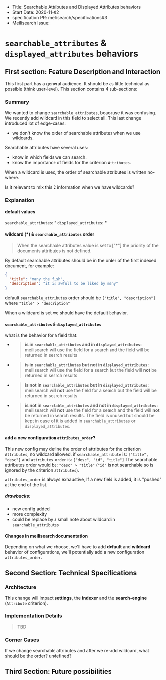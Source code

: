 - Title: Searchable Attributes and Displayed Attributes behaviors
- Start Date: 2020-11-02
- specification PR: meilisearch/specifications#3
- Meilisearch Issue: 

# `searchable_attributes` & `displayed_attributes` behaviors

## First section: Feature Description and Interaction

This first part has a general audience. It should be as little technical as possible (think user-level). This section contains 4 sub-sections:

### Summary

We wanted to change `searchable_attributes`, beacause it was confusing. We recently add wildcard in this field to select all. This last change introduced lot of edge-cases:
- we don't know the order of searchable attributes when we use wildcards.

Searchable attributes have several uses:
- know in which fields we can search.
- know the importance of fields for the criterion `Attributes`.

When a wildcard is used, the order of searchable attributes is written no-where.

Is it relevant to mix this 2 information when we have wildcards?
### Explanation

#### default values

`searchable_attributes`: *
`displayed_attributes`: *

#### wildcard (*) & `searchable_attributes` order

> When the searchable attributes value is set to ["*"] the priority of the documents attributes is not defined.

By default searchable attributes should be in the order of the first indexed document, for example:
```json
{
  "title": "many the fish",
  "description": "it is awfull to be liked by many"
}
```
default `searchable_attributes` order should be `["title", "description"]` where `"title" > "description"`

When a wildcard is set we should have the default behavior.

#### `searchable_attributes` & `displayed_attributes`

what is the behavior for a field that:
- > **is in `searchable_attributes` and in `displayed_attributes`:**
  > meilisearch will use the field for a search and the field will be returned in search results
- > **is in `searchable_attributes` but not in `displayed_attributes`:**
  > meilisearch will use the field for a search but the field will **not** be returned in search results
- > **is not in `searchable_attributes` but in `displayed_attributes`:**
  > meilisearch will **not** use the field for a search but the field will be returned in search results
- > **is not in `searchable_attributes` and not in `displayed_attributes`:**
  > meilisearch will **not** use the field for a search and the field will **not** be returned in search results. The field is unused but should be kept in case of it is added in `searchable_attributes` or `displayed_attributes`.

#### add a new configuration `attributes_order`?

This new config may define the order of attributes for the criterion `Attributes`, no wildcard allowed.
if `searchable_attribute` is: `["title", "desc"]`
and `attributes_order` is: `["desc", "id", "title"]`
The searchable attributes order would be:
`"desc" > "title"` (`"id"` is not searchable so is ignored by the criterion `Attributes`).

`attributes_order` is always exhaustive, If a new field is added, it is "pushed" at the end of the list.

##### drawbacks:
- new config added
- more complexity
- could be replace by a small note about wildcard in `searchable_attributes`

#### Changes in meilisearch documentation

Depending on what we choose, we'll have to add **default** and **wildcard** behavior of configurations, we'll potentially add a new configuration `attributes_order`. 

<!-- Explain the proposal as if it was already included in MeiliSearch and you were teaching it to another user. That generally means:

- Introducing new named concepts.
- Explaining the feature largely in terms of examples.
- The API for this feature, HTTP, CLI or config.
- Explaining how the user should think about the feature and how it should impact the way they use MeiliSearch. It should explain the impact as concretely as possible.
- If applicable, provide sample error messages, deprecation warnings, or migration guidance.

If the changes modify the HTTP API, provide a description of the method, URL, parameters, body, status code, errors, etc...

If it modifies the CLI, provide the env variable name, the argument name, and the description.

This serves as a user-level guide. Anything that the user may encounter during its interaction with the feature should be presented here.
Impact on documentation

If the feature requires additions to the documentation or if sections of the documentation need to be updated because of this feature, it should be mentioned here. It's the role of the documentation team to point out the sections of the documentation that need to be updated. -->

## Second Section: Technical Specifications

<!-- This section has a much narrower audience: the developer that will implement the feature. Its goal is to make it as clear as possible to develop the feature, share knowledge, and think about the possibilities. -->

### Architecture

This change will impact **settings**, the **indexer** and the **search-engine** (`Attribute` criterion).
<!-- This section presents how the new feature should be done on an abstract level and how it fits within the codebase. This should define a scope where the feature exists. -->

### Implementation Details

> TBD

<!-- Some aspects will need to be made precise, such as interfaces or specific algorithmic choices. -->

### Corner Cases

If we change searchable attributes and after we re-add wildcard, what should be the order? undefined?

<!-- Some aspects of the development will necessitate special care, they should be pointed out, and if there are still unanswered questions, they belong here too. -->

## Third Section: Future possibilities

<!-- This last section talks about what has been thought of related to this issue, but has been decided not to be done now, and what it means regarding the feature at hand. -->
